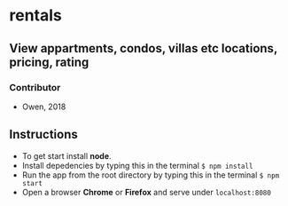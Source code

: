 # rentals
## View appartments, condos, villas etc locations, pricing, rating
### Contributor
* Owen, 2018

## Instructions
* To get start install **node**.
* Install depedencies by typing this in the terminal `$ npm install`
* Run the app from the root directory by typing this in the terminal `$ npm start`
* Open a browser **Chrome** or **Firefox** and serve under ```localhost:8080```

